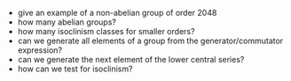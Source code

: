 - give an example of a non-abelian group of order 2048
 - how many abelian groups?
 - how many isoclinism classes for smaller orders?
 - can we generate all elements of a group from the generator/commutator expression?
 - can we generate the next element of the lower central series?
 - how can we test for isoclinism?

